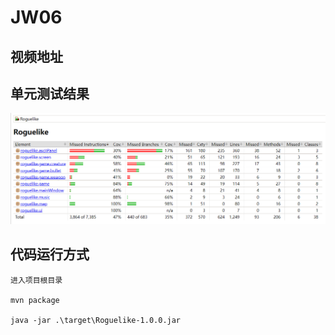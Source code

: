 # JW06

## 视频地址


## 单元测试结果
![](https://github.com/jwork-2021/jw05-jungle-gym-ac/blob/jw06/images/image-20211224172344362.png)

## 代码运行方式

```
进入项目根目录

mvn package

java -jar .\target\Roguelike-1.0.0.jar
```

